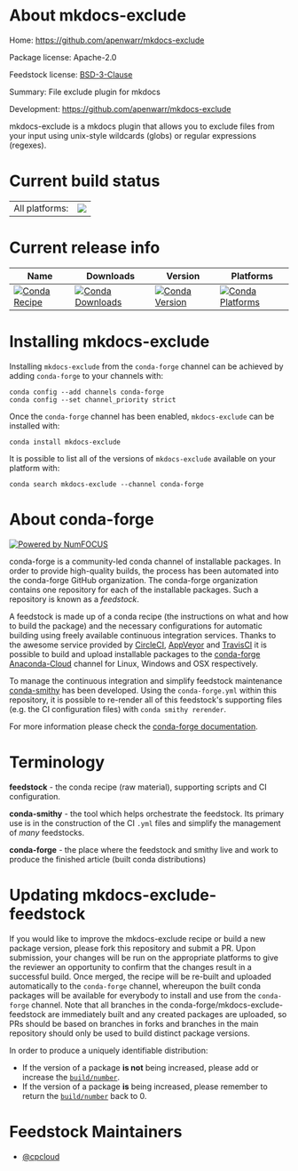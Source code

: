 About mkdocs-exclude
====================

Home: https://github.com/apenwarr/mkdocs-exclude

Package license: Apache-2.0

Feedstock license: [BSD-3-Clause](https://github.com/conda-forge/mkdocs-exclude-feedstock/blob/master/LICENSE.txt)

Summary: File exclude plugin for mkdocs

Development: https://github.com/apenwarr/mkdocs-exclude

mkdocs-exclude is a mkdocs plugin that allows you to exclude files from
your input using unix-style wildcards (globs) or regular expressions
(regexes).


Current build status
====================


<table><tr><td>All platforms:</td>
    <td>
      <a href="https://dev.azure.com/conda-forge/feedstock-builds/_build/latest?definitionId=15529&branchName=master">
        <img src="https://dev.azure.com/conda-forge/feedstock-builds/_apis/build/status/mkdocs-exclude-feedstock?branchName=master">
      </a>
    </td>
  </tr>
</table>

Current release info
====================

| Name | Downloads | Version | Platforms |
| --- | --- | --- | --- |
| [![Conda Recipe](https://img.shields.io/badge/recipe-mkdocs--exclude-green.svg)](https://anaconda.org/conda-forge/mkdocs-exclude) | [![Conda Downloads](https://img.shields.io/conda/dn/conda-forge/mkdocs-exclude.svg)](https://anaconda.org/conda-forge/mkdocs-exclude) | [![Conda Version](https://img.shields.io/conda/vn/conda-forge/mkdocs-exclude.svg)](https://anaconda.org/conda-forge/mkdocs-exclude) | [![Conda Platforms](https://img.shields.io/conda/pn/conda-forge/mkdocs-exclude.svg)](https://anaconda.org/conda-forge/mkdocs-exclude) |

Installing mkdocs-exclude
=========================

Installing `mkdocs-exclude` from the `conda-forge` channel can be achieved by adding `conda-forge` to your channels with:

```
conda config --add channels conda-forge
conda config --set channel_priority strict
```

Once the `conda-forge` channel has been enabled, `mkdocs-exclude` can be installed with:

```
conda install mkdocs-exclude
```

It is possible to list all of the versions of `mkdocs-exclude` available on your platform with:

```
conda search mkdocs-exclude --channel conda-forge
```


About conda-forge
=================

[![Powered by
NumFOCUS](https://img.shields.io/badge/powered%20by-NumFOCUS-orange.svg?style=flat&colorA=E1523D&colorB=007D8A)](https://numfocus.org)

conda-forge is a community-led conda channel of installable packages.
In order to provide high-quality builds, the process has been automated into the
conda-forge GitHub organization. The conda-forge organization contains one repository
for each of the installable packages. Such a repository is known as a *feedstock*.

A feedstock is made up of a conda recipe (the instructions on what and how to build
the package) and the necessary configurations for automatic building using freely
available continuous integration services. Thanks to the awesome service provided by
[CircleCI](https://circleci.com/), [AppVeyor](https://www.appveyor.com/)
and [TravisCI](https://travis-ci.com/) it is possible to build and upload installable
packages to the [conda-forge](https://anaconda.org/conda-forge)
[Anaconda-Cloud](https://anaconda.org/) channel for Linux, Windows and OSX respectively.

To manage the continuous integration and simplify feedstock maintenance
[conda-smithy](https://github.com/conda-forge/conda-smithy) has been developed.
Using the ``conda-forge.yml`` within this repository, it is possible to re-render all of
this feedstock's supporting files (e.g. the CI configuration files) with ``conda smithy rerender``.

For more information please check the [conda-forge documentation](https://conda-forge.org/docs/).

Terminology
===========

**feedstock** - the conda recipe (raw material), supporting scripts and CI configuration.

**conda-smithy** - the tool which helps orchestrate the feedstock.
                   Its primary use is in the construction of the CI ``.yml`` files
                   and simplify the management of *many* feedstocks.

**conda-forge** - the place where the feedstock and smithy live and work to
                  produce the finished article (built conda distributions)


Updating mkdocs-exclude-feedstock
=================================

If you would like to improve the mkdocs-exclude recipe or build a new
package version, please fork this repository and submit a PR. Upon submission,
your changes will be run on the appropriate platforms to give the reviewer an
opportunity to confirm that the changes result in a successful build. Once
merged, the recipe will be re-built and uploaded automatically to the
`conda-forge` channel, whereupon the built conda packages will be available for
everybody to install and use from the `conda-forge` channel.
Note that all branches in the conda-forge/mkdocs-exclude-feedstock are
immediately built and any created packages are uploaded, so PRs should be based
on branches in forks and branches in the main repository should only be used to
build distinct package versions.

In order to produce a uniquely identifiable distribution:
 * If the version of a package **is not** being increased, please add or increase
   the [``build/number``](https://docs.conda.io/projects/conda-build/en/latest/resources/define-metadata.html#build-number-and-string).
 * If the version of a package **is** being increased, please remember to return
   the [``build/number``](https://docs.conda.io/projects/conda-build/en/latest/resources/define-metadata.html#build-number-and-string)
   back to 0.

Feedstock Maintainers
=====================

* [@cpcloud](https://github.com/cpcloud/)

